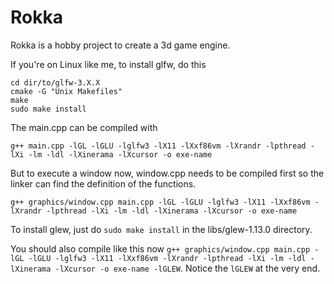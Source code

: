 # Rokka

Rokka is a hobby project to create a 3d game engine.

If you're on Linux like me, to install glfw, do this
```
cd dir/to/glfw-3.X.X
cmake -G "Unix Makefiles"
make
sudo make install
```


The main.cpp can be compiled with

`g++ main.cpp -lGL -lGLU -lglfw3 -lX11 -lXxf86vm -lXrandr -lpthread -lXi -lm -ldl -lXinerama -lXcursor -o exe-name`

But to execute a window now, window.cpp needs to be compiled
first so the linker can find the definition of the functions.

`g++ graphics/window.cpp main.cpp -lGL -lGLU -lglfw3 -lX11 -lXxf86vm -lXrandr -lpthread -lXi -lm -ldl -lXinerama -lXcursor -o exe-name`




To install glew, just do `sudo make install` in the libs/glew-1.13.0 directory.

You should also compile like this now `g++ graphics/window.cpp main.cpp -lGL -lGLU -lglfw3 -lX11 -lXxf86vm -lXrandr -lpthread -lXi -lm -ldl -lXinerama -lXcursor -o exe-name -lGLEW`. Notice the `lGLEW` at the very end.
